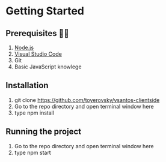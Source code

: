 # Getting Started

## Prerequisites  :guardsman:

1. [Node.js](https://nodejs.org/en/)
2. [Visual Studio Code](https://code.visualstudio.com/)
3. Git
4. Basic JavaScript knowlege

## Installation
1. git clone https://github.com/toyerovsky/vsantos-clientside
2. Go to the repo directory and open terminal window here
3. type npm install

## Running the project
1. Go to the repo directory and open terminal window here
2. type npm start
